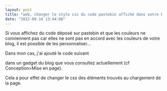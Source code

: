 ```yaml
---
layout: post
title: "web, changer le style css du code pastebin affiché dans votre blog"
date: "2012-09-14 13:44:00"
---
```

Si vous affichez du code déposé sur pastebin et que les couleurs ne conviennent pas car elles ne sont pas en accord avec les couleurs de votre blog, il est possible de les personnaliser...

Dans mon cas, j'ai ajouté le code suivant 

<script src="http://pastebin.com/embed_js.php?i=pMqWxh4K"></script>

dans un gadget du blog que vous consultez actuellement (cf Conception&gt;Mise en page).

Cela a pour effet de changer le css des éléments trouvés au chargement de la page.
